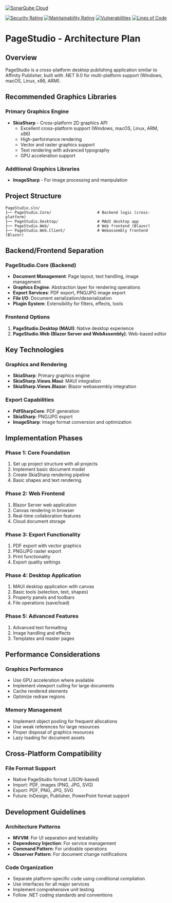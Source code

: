 [![SonarQube Cloud](https://sonarcloud.io/images/project_badges/sonarcloud-highlight.svg)](https://sonarcloud.io/summary/new_code?id=professioneinformatica_PageStudio)

[![Security Rating](https://sonarcloud.io/api/project_badges/measure?project=professioneinformatica_PageStudio&metric=security_rating)](https://sonarcloud.io/summary/new_code?id=professioneinformatica_PageStudio)
[![Maintainability Rating](https://sonarcloud.io/api/project_badges/measure?project=professioneinformatica_PageStudio&metric=sqale_rating)](https://sonarcloud.io/summary/new_code?id=professioneinformatica_PageStudio)
[![Vulnerabilities](https://sonarcloud.io/api/project_badges/measure?project=professioneinformatica_PageStudio&metric=vulnerabilities)](https://sonarcloud.io/summary/new_code?id=professioneinformatica_PageStudio)
[![Lines of Code](https://sonarcloud.io/api/project_badges/measure?project=professioneinformatica_PageStudio&metric=ncloc)](https://sonarcloud.io/summary/new_code?id=professioneinformatica_PageStudio)

# PageStudio - Architecture Plan

## Overview
PageStudio is a cross-platform desktop publishing application similar to Affinity Publisher, built with .NET 9.0 for multi-platform support (Windows, macOS, Linux, x86, ARM).

## Recommended Graphics Libraries

### Primary Graphics Engine
- **SkiaSharp** - Cross-platform 2D graphics API
  - Excellent cross-platform support (Windows, macOS, Linux, ARM, x86)
  - High-performance rendering
  - Vector and raster graphics support
  - Text rendering with advanced typography
  - GPU acceleration support

### Additional Graphics Libraries
- **ImageSharp** - For image processing and manipulation

## Project Structure

```
PageStudio.sln/
├── PageStudio.Core/                    # Backend logic (cross-platform)
├── PageStudio.Desktop/                 # MAUI desktop app
├── PageStudio.Web/                     # Web frontend (Blazor)
├── PageStudio.Web.Client/              # Webassembly frontend (Blazor)
```

## Backend/Frontend Separation

### PageStudio.Core (Backend)
- **Document Management**: Page layout, text handling, image management
- **Graphics Engine**: Abstraction layer for rendering operations
- **Export Services**: PDF export, PNG/JPG image export
- **File I/O**: Document serialization/deserialization
- **Plugin System**: Extensibility for filters, effects, tools

### Frontend Options
1. **PageStudio.Desktop (MAUI)**: Native desktop experience
2. **PageStudio.Web (Blazor Server and WebAssembly)**: Web-based editor

## Key Technologies

### Graphics and Rendering
- **SkiaSharp**: Primary graphics engine
- **SkiaSharp.Views.Maui**: MAUI integration
- **SkiaSharp.Views.Blazor**: Blazor webassembly integration

### Export Capabilities
- **PdfSharpCore**: PDF generation
- **SkiaSharp**: PNG/JPG export
- **ImageSharp**: Image format conversion and optimization

## Implementation Phases

### Phase 1: Core Foundation
1. Set up project structure with all projects
2. Implement basic document model
3. Create SkiaSharp rendering pipeline
4. Basic shapes and text rendering

### Phase 2: Web Frontend
1. Blazor Server web application
2. Canvas rendering in browser
3. Real-time collaboration features
4. Cloud document storage

### Phase 3: Export Functionality
1. PDF export with vector graphics
2. PNG/JPG raster export
3. Print functionality
4. Export quality settings

### Phase 4: Desktop Application
1. MAUI desktop application with canvas
2. Basic tools (selection, text, shapes)
3. Property panels and toolbars
4. File operations (save/load)

### Phase 5: Advanced Features
1. Advanced text formatting
2. Image handling and effects
3. Templates and master pages

## Performance Considerations

### Graphics Performance
- Use GPU acceleration where available
- Implement viewport culling for large documents
- Cache rendered elements
- Optimize redraw regions

### Memory Management
- Implement object pooling for frequent allocations
- Use weak references for large resources
- Proper disposal of graphics resources
- Lazy loading for document assets

## Cross-Platform Compatibility

### File Format Support
- Native PageStudio format (JSON-based)
- Import: PDF, images (PNG, JPG, SVG)
- Export: PDF, PNG, JPG, SVG
- Future: InDesign, Publisher, PowerPoint format support

## Development Guidelines

### Architecture Patterns
- **MVVM**: For UI separation and testability
- **Dependency Injection**: For service management
- **Command Pattern**: For undoable operations
- **Observer Pattern**: For document change notifications

### Code Organization
- Separate platform-specific code using conditional compilation
- Use interfaces for all major services
- Implement comprehensive unit testing
- Follow .NET coding standards and conventions
